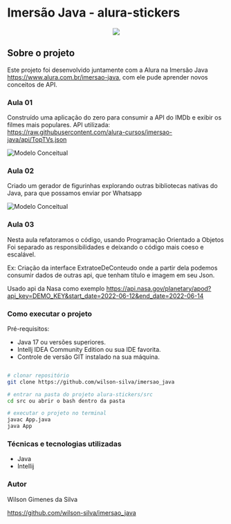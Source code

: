# Imersão Java - alura-stickers

<p align="center">
<img src="http://img.shields.io/static/v1?label=STATUS&message=EM%20DESENVOLVIMENTO&color=GREEN&style=for-the-badge"/>
</p>

## Sobre o projeto

Este projeto foi desenvolvido juntamente com a Alura na Imersão Java https://www.alura.com.br/imersao-java, com ele pude
aprender novos conceitos de API.

### Aula 01
Construído uma aplicação do zero para consumir a API do IMDb e exibir os filmes mais populares.
API utilizada:
https://raw.githubusercontent.com/alura-cursos/imersao-java/api/TopTVs.json

![Modelo Conceitual](https://github.com/wilson-silva/imersao_java/blob/main/tela1.png)

### Aula 02
Criado um gerador de figurinhas explorando outras bibliotecas nativas do Java, para que possamos enviar por Whatsapp

![Modelo Conceitual](https://github.com/wilson-silva/imersao_java/blob/main/tela2.png)

### Aula 03
Nesta aula refatoramos o código, usando Programação Orientado a Objetos
Foi separado as responsibilidades e deixando o código mais coeso e escalável.

Ex: Criação da interface ExtratoeDeConteudo onde a partir dela podemos 
consumir dados de outras api, que tenham título e imagem em seu Json.

Usado api da Nasa como exemplo
https://api.nasa.gov/planetary/apod?api_key=DEMO_KEY&start_date=2022-06-12&end_date=2022-06-14


### Como executar o projeto

Pré-requisitos:

* Java 17 ou versões superiores.
* Intellj IDEA Community Edition ou sua IDE favorita.
* Controle de versão GIT instalado na sua máquina.

```bash

# clonar repositório
git clone https://github.com/wilson-silva/imersao_java

# entrar na pasta do projeto alura-stickers/src
cd src ou abrir o bash dentro da pasta

# executar o projeto no terminal
javac App.java
java App

```

### Técnicas e tecnologias utilizadas
- Java
- Intellij


### Autor
Wilson Gimenes da Silva

https://github.com/wilson-silva/imersao_java